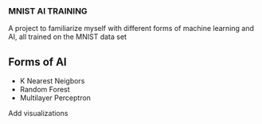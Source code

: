 ### MNIST AI TRAINING

A project to familiarize myself with different forms of machine learning and AI, all trained on the MNIST data set

## Forms of AI
- K Nearest Neigbors
- Random Forest
- Multilayer Perceptron

Add visualizations